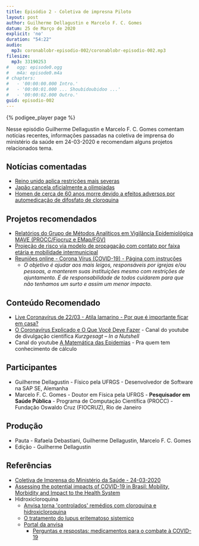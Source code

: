 ```yaml
---
title: Episódio 2 - Coletiva de impresna Piloto
layout: post
author: Guilherme Dellagustin e Marcelo F. C. Gomes
datum: 25 de Março de 2020
explicit: 'no'
duration: "54:22"
audio:
  mp3: coronablobr-episodio-002/coronablobr-episodio-002.mp3
filesize:
  mp3: 33190253
#   ogg: episode0.ogg
#   m4a: episode0.m4a
# chapters:
#   - '00:00:00.000 Intro.'
#   - '00:00:01.000 ... Shoubidoubidoo ...'
#   - '00:00:02.000 Outro.'
guid: episodio-002
---
```


{% podigee_player page %}

Nesse episódio Guilherme Dellagustin e Marcelo F. C. Gomes comentam notícias recentes, informações passadas na coletiva de imprensa do ministério da saúde em 24-03-2020 e recomendam alguns projetos relacionados tema.

## Notícias comentadas

- [Reino unido aplica restrições mais severas](https://youtu.be/vJycNmK7KPk)
- [Japão cancela oficialmente a olimpiadas](https://news.un.org/en/story/2020/03/1060082)
- [Homen de cerca de 60 anos morre devido a efeitos adversos por automedicação de difosfato de cloroquina](http://bannerhealth.mediaroom.com/chloroquinephosphate)

## Projetos recomendados

- [Relatórios do Grupo de Métodos Analíticos em Vigilância Epidemiológica MAVE (PROCC/Fiocruz e EMap/FGV)](https://gitlab.procc.fiocruz.br/mave/repo)
- [Projeção de risco via modelo de propagação com contato por faixa etária e mobilidade intermunicipal](https://covid-19-risk.github.io/map/brazil/pt)
- [Reuniões online - Corona Vírus (COVID-19) - Página com instruções](https://coronabr.github.io/reunioes-online)
  - _O objetivo é ajudar aos mais leigos, responsáveis por igrejas e/ou pessoas, a manterem suas instituições mesmo com restrições de ajuntamento. É de responsabilidade de todos cuidarem para que não tenhamos um surto e assim um menor impacto._

## Conteúdo Recomendado

- [Live Coronavírus de 22/03 - Atila Iamarino - Por que é importante ficar em casa?](https://youtu.be/HXmt0j1gtDU)
- [O Coronavírus Explicado e O Que Você Deve Fazer](https://youtu.be/BtN-goy9VOY) - Canal do youtube de divulgação científica _Kurzgesagt – In a Nutshell_
- Canal do youtube [A Matemática das Epidemias](https://www.youtube.com/channel/UCZFllLoI5kB4o_6w59YVzAA) - Pra quem tem conhecimento de cálculo

## Participantes

* Guilherme Dellagustin - Físico pela UFRGS - Desenvolvedor de Software na SAP SE, Alemanha
* Marcelo F. C. Gomes - Doutor em Física pela UFRGS - **Pesquisador em Saúde Pública** - Programa de Computação Científica (PROCC) - Fundação Oswaldo Cruz (FIOCRUZ), Rio de Janeiro

## Produção

* Pauta - Rafaela Debastiani, Guilherme Dellagustin, Marcelo F. C. Gomes
* Edição - Guilherme Dellagustin

## Referências

- [Coletiva de Imprensa do Ministério da Saúde - 24-03-2020](https://youtu.be/HOfMW-K105k)
- [Assessing the potential impacts of COVID-19 in Brasil: Mobility, Morbidity and Impact to the Health System](https://www.medrxiv.org/content/10.1101/2020.03.19.20039131v1)
- Hidroxicloroquina
  - [Anvisa torna 'controlados' remédios com cloroquina e hidroxicloroquina](https://saude.estadao.com.br/noticias/geral,anvisa-torna-controlados-remedios-com-cloroquina-e-hidroxicloroquina,70003242686)
  - [O tratamento do lupus eritematoso sistemico](https://www.reumatologia.org.br/orientacoes-ao-paciente/o-tratamento-do-lupus-eritematoso-sistemico/)
  - [Portal da anvisa](http://portal.anvisa.gov.br/noticias?p_p_id=101_INSTANCE_FXrpx9qY7FbU&p_p_col_id=column-2&p_p_col_pos=1&p_p_col_count=2&_101_INSTANCE_FXrpx9qY7FbU_groupId=219201&_101_INSTANCE_FXrpx9qY7FbU_urlTitle=hidroxicloroquina-vira-produto-controlado&_101_INSTANCE_FXrpx9qY7FbU_struts_action=%2Fasset_publisher%2Fview_content&_101_INSTANCE_FXrpx9qY7FbU_assetEntryId=5818322&_101_INSTANCE_FXrpx9qY7FbU_type=content)
    - [Perguntas e respostas: medicamentos para o combate à COVID-19](http://portal.anvisa.gov.br/documents/219201/4340788/Perguntas+e+respostas_COVID+19+Ascom.pdf/f2819214-f3f1-45db-9a42-de858593d098)